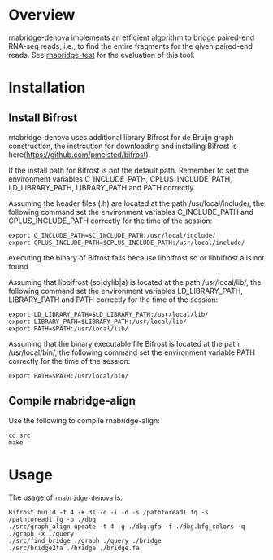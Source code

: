 
# Overview
rnabridge-denova implements an efficient algorithm to bridge paired-end RNA-seq reads, i.e.,
to find the entire fragments for the given paired-end reads.
See [rnabridge-test](https://github.com/Shao-Group/rnabridge-test) for the evaluation of this tool.

# Installation

## Install Bifrost
rnabridge-denova uses additional library Bifrost for de Bruijn graph construction, the instrcution for downloading and installing Bifrost is here(https://github.com/pmelsted/bifrost).

If the install path for Bifrost is not the default path. Remember to set the environment variables C_INCLUDE_PATH, CPLUS_INCLUDE_PATH, LD_LIBRARY_PATH, LIBRARY_PATH and PATH correctly.

Assuming the header files (.h) are located at the path /usr/local/include/, the following command set the environment variables C_INCLUDE_PATH and CPLUS_INCLUDE_PATH correctly for the time of the session:

```
export C_INCLUDE_PATH=$C_INCLUDE_PATH:/usr/local/include/
export CPLUS_INCLUDE_PATH=$CPLUS_INCLUDE_PATH:/usr/local/include/
```
executing the binary of Bifrost fails because libbifrost.so or libbifrost.a is not found

Assuming that libbifrost.(so|dylib|a) is located at the path /usr/local/lib/, the following command set the environment variables LD_LIBRARY_PATH, LIBRARY_PATH and PATH correctly for the time of the session:


```
export LD_LIBRARY_PATH=$LD_LIBRARY_PATH:/usr/local/lib/
export LIBRARY_PATH=$LIBRARY_PATH:/usr/local/lib/
export PATH=$PATH:/usr/local/lib/
```

Assuming that the binary executable file Bifrost is located at the path /usr/local/bin/, the following command set the environment variable PATH correctly for the time of the session:
```
export PATH=$PATH:/usr/local/bin/
```

## Compile rnabridge-align

Use the following to compile rnabridge-align:
```
cd src
make
```

# Usage

The usage of `rnabridge-denova` is:

```
Bifrost build -t 4 -k 31 -c -i -d -s /pathtoread1.fq -s /pathtoread1.fq -o ./dbg
./src/graph_align update -t 4 -g ./dbg.gfa -f ./dbg.bfg_colors -q ./graph -x ./query
./src/find_bridge ./graph ./query ./bridge
./src/bridge2fa ./bridge ./bridge.fa
```


